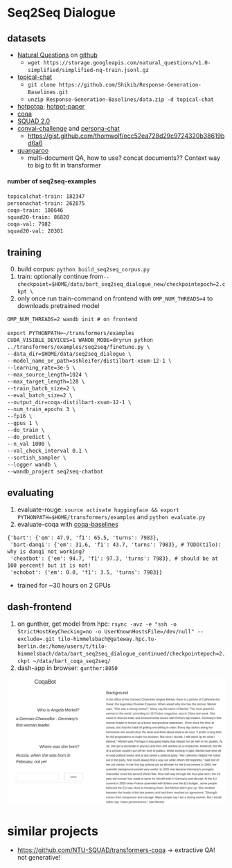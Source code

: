 # Seq2Seq Dialogue
## datasets

* [Natural Questions](https://ai.google.com/research/NaturalQuestions/dataset) on [github](https://github.com/google-research-datasets/natural-questions)
    + `wget https://storage.googleapis.com/natural_questions/v1.0-simplified/simplified-nq-train.jsonl.gz`
* [topical-chat](https://github.com/alexa/alexa-prize-topical-chat-dataset)
    + `git clone https://github.com/Shikib/Response-Generation-Baselines.git`
    + `unzip Response-Generation-Baselines/data.zip -d topical-chat`
* [hotpotqa](https://hotpotqa.github.io/); [hotpot-paper](https://nlp.stanford.edu/pubs/yang2018hotpotqa.pdf)
* [coqa](https://stanfordnlp.github.io/coqa/)
* [SQUAD 2.0](https://rajpurkar.github.io/SQuAD-explorer/)
* [convai-challenge](http://convai.io/) and [persona-chat](https://github.com/DeepPavlov/convai)
    + https://gist.github.com/thomwolf/ecc52ea728d29c9724320b38619bd6a6
* [quangaroo](http://qangaroo.cs.ucl.ac.uk/)
    + multi-document QA, how to use? concat documents?? Context way to big to fit in transformer

#### number of seq2seq-examples    
```
topicalchat-train: 182347
personachat-train: 262875
coqa-train: 108646
squad20-train: 86820
coqa-val: 7982
squad20-val: 20301
```
## training
0. build corpus: `python build_seq2seq_corpus.py`
0. train: optionally continue from`--checkpoint=$HOME/data/bart_seq2seq_dialogue_new/checkpointepoch=2.ckpt \`
0. only once run train-command on frontend with `OMP_NUM_THREADS=4` to downloads pretrained model
```shell script
OMP_NUM_THREADS=2 wandb init # on frontend

export PYTHONPATH=~/transformers/examples
CUDA_VISIBLE_DEVICES=1 WANDB_MODE=dryrun python ../transformers/examples/seq2seq/finetune.py \
--data_dir=$HOME/data/seq2seq_dialogue \
--model_name_or_path=sshleifer/distilbart-xsum-12-1 \
--learning_rate=3e-5 \
--max_source_length=1024 \
--max_target_length=128 \
--train_batch_size=2 \
--eval_batch_size=2 \
--output_dir=coqa-distilbart-xsum-12-1 \
--num_train_epochs 3 \
--fp16 \
--gpus 1 \
--do_train \
--do_predict \
--n_val 1000 \
--val_check_interval 0.1 \
--sortish_sampler \
--logger wandb \
--wandb_project seq2seq-chatbot
```

## evaluating
1. evaluate-rouge: `source activate huggingface && export PYTHONPATH=$HOME/transformers/examples` and `python evaluate.py`
2. evaluate-coqa with [coqa-baselines](https://github.com/stanfordnlp/coqa-baselines)

```shell script
{'bart': {'em': 47.9, 'f1': 65.5, 'turns': 7983},
 'bart-danqi': {'em': 31.6, 'f1': 43.7, 'turns': 7983}, # TODO(tilo): why is danqi not working?
 'cheatbot': {'em': 94.7, 'f1': 97.3, 'turns': 7983}, # should be at 100 percent! but it is not!
 'echobot': {'em': 0.0, 'f1': 3.5, 'turns': 7983}}
```
* trained for ~30 hours on 2 GPUs

## dash-frontend
1. on gunther, get model from hpc: `rsync -avz -e "ssh -o StrictHostKeyChecking=no -o UserKnownHostsFile=/dev/null" --exclude=.git tilo-himmelsbach@gateway.hpc.tu-berlin.de:/home/users/t/tilo-himmelsbach/data/bart_seq2seq_dialogue_continued/checkpointepoch=2.ckpt ~/data/bart_coqa_seq2seq/`
2. dash-app in browser: `gunther:8050`

![dash-frontend](images/dash_frontend.jpeg)

# similar projects
* https://github.com/NTU-SQUAD/transformers-coqa -> extractive QA! not generative!